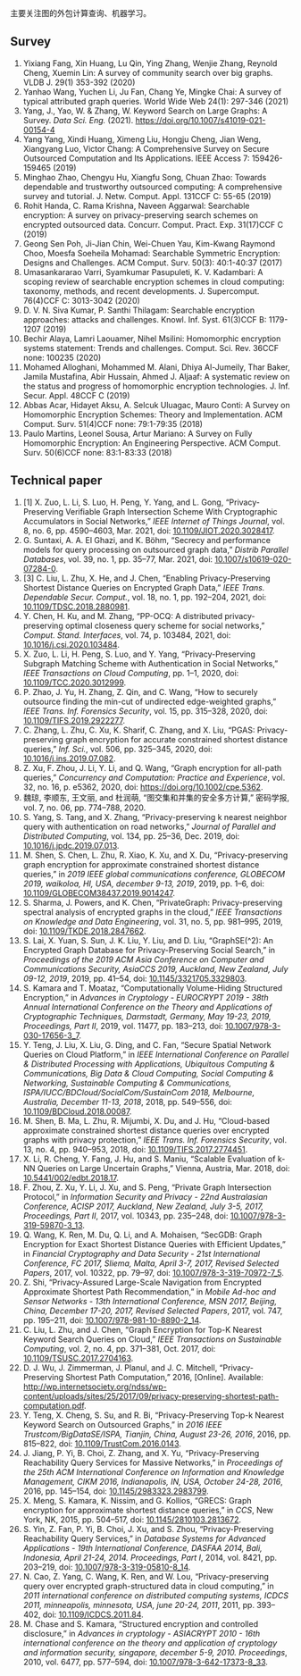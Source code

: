 主要关注图的外包计算查询、机器学习。

## Survey

1. Yixiang Fang, Xin Huang, Lu Qin, Ying Zhang, Wenjie Zhang, Reynold Cheng, Xuemin Lin: A survey of community search over big graphs. VLDB J. 29(1) 353-392 (2020)
2. Yanhao Wang, Yuchen Li, Ju Fan, Chang Ye, Mingke Chai: A survey of typical attributed graph queries. World Wide Web 24(1): 297-346 (2021)
3. Yang, J., Yao, W. & Zhang, W. Keyword Search on Large Graphs: A Survey. *Data Sci. Eng.* (2021). https://doi.org/10.1007/s41019-021-00154-4
4. Yang Yang, Xindi Huang, Ximeng Liu, Hongju Cheng, Jian Weng, Xiangyang Luo, Victor Chang: A Comprehensive Survey on Secure Outsourced Computation and Its Applications. IEEE Access 7: 159426-159465 (2019)
5. Minghao Zhao, Chengyu Hu, Xiangfu Song, Chuan Zhao: Towards dependable and trustworthy outsourced computing: A comprehensive survey and tutorial. J. Netw. Comput. Appl. 131CCF C: 55-65 (2019)
6. Rohit Handa, C. Rama Krishna, Naveen Aggarwal: Searchable encryption: A survey on privacy-preserving search schemes on encrypted outsourced data. Concurr. Comput. Pract. Exp. 31(17)CCF C (2019)
7. Geong Sen Poh, Ji-Jian Chin, Wei-Chuen Yau, Kim-Kwang Raymond Choo, Moesfa Soeheila Mohamad: Searchable Symmetric Encryption: Designs and Challenges. ACM Comput. Surv. 50(3): 40:1-40:37 (2017)
8. Umasankararao Varri, Syamkumar Pasupuleti, K. V. Kadambari: A scoping review of searchable encryption schemes in cloud computing: taxonomy, methods, and recent developments. J. Supercomput. 76(4)CCF C: 3013-3042 (2020)
9. D. V. N. Siva Kumar, P. Santhi Thilagam: Searchable encryption approaches: attacks and challenges. Knowl. Inf. Syst. 61(3)CCF B: 1179-1207 (2019)
10. Bechir Alaya, Lamri Laouamer, Nihel Msilini: Homomorphic encryption systems statement: Trends and challenges. Comput. Sci. Rev. 36CCF none: 100235 (2020)
11. Mohamed Alloghani, Mohammed M. Alani, Dhiya Al-Jumeily, Thar Baker, Jamila Mustafina, Abir Hussain, Ahmed J. Aljaaf: A systematic review on the status and progress of homomorphic encryption technologies. J. Inf. Secur. Appl. 48CCF C (2019)
12. Abbas Acar, Hidayet Aksu, A. Selcuk Uluagac, Mauro Conti: A Survey on Homomorphic Encryption Schemes: Theory and Implementation. ACM Comput. Surv. 51(4)CCF none: 79:1-79:35 (2018)
13. Paulo Martins, Leonel Sousa, Artur Mariano: A Survey on Fully Homomorphic Encryption: An Engineering Perspective. ACM Comput. Surv. 50(6)CCF none: 83:1-83:33 (2018)

## Technical paper

1. [1] X. Zuo, L. Li, S. Luo, H. Peng, Y. Yang, and L. Gong, “Privacy-Preserving Verifiable Graph Intersection Scheme With Cryptographic Accumulators in Social Networks,” *IEEE Internet of Things Journal*, vol. 8, no. 6, pp. 4590–4603, Mar. 2021, doi: [10.1109/JIOT.2020.3028417](https://doi.org/10.1109/JIOT.2020.3028417).
2. G. Suntaxi, A. A. El Ghazi, and K. Böhm, “Secrecy and performance models for query processing on outsourced graph data,” *Distrib Parallel Databases*, vol. 39, no. 1, pp. 35–77, Mar. 2021, doi: [10.1007/s10619-020-07284-0](https://doi.org/10.1007/s10619-020-07284-0).
3. [3] C. Liu, L. Zhu, X. He, and J. Chen, “Enabling Privacy-Preserving Shortest Distance Queries on Encrypted Graph Data,” *IEEE Trans. Dependable Secur. Comput.*, vol. 18, no. 1, pp. 192–204, 2021, doi: [10.1109/TDSC.2018.2880981](https://doi.org/10.1109/TDSC.2018.2880981).
4. Y. Chen, H. Ku, and M. Zhang, “PP-OCQ: A distributed privacy-preserving optimal closeness query scheme for social networks,” *Comput. Stand. Interfaces*, vol. 74, p. 103484, 2021, doi: [10.1016/j.csi.2020.103484](https://doi.org/10.1016/j.csi.2020.103484).
5. X. Zuo, L. Li, H. Peng, S. Luo, and Y. Yang, “Privacy-Preserving Subgraph Matching Scheme with Authentication in Social Networks,” *IEEE Transactions on Cloud Computing*, pp. 1–1, 2020, doi: [10.1109/TCC.2020.3012999](https://doi.org/10.1109/TCC.2020.3012999).
6. P. Zhao, J. Yu, H. Zhang, Z. Qin, and C. Wang, “How to securely outsource finding the min-cut of undirected edge-weighted graphs,” *IEEE Trans. Inf. Forensics Security*, vol. 15, pp. 315–328, 2020, doi: [10.1109/TIFS.2019.2922277](https://doi.org/10.1109/TIFS.2019.2922277).
7. C. Zhang, L. Zhu, C. Xu, K. Sharif, C. Zhang, and X. Liu, “PGAS: Privacy-preserving graph encryption for accurate constrained shortest distance queries,” *Inf. Sci.*, vol. 506, pp. 325–345, 2020, doi: [10.1016/j.ins.2019.07.082](https://doi.org/10.1016/j.ins.2019.07.082).
8. Z. Xu, F. Zhou, J. Li, Y. Li, and Q. Wang, “Graph encryption for all-path queries,” *Concurrency and Computation: Practice and Experience*, vol. 32, no. 16, p. e5362, 2020, doi: https://doi.org/10.1002/cpe.5362.
9. 魏琼, 李顺东, 王文丽, and 杜润萌, “图交集和并集的安全多方计算,” 密码学报, vol. 7, no. 06, pp. 774–788, 2020.
10. S. Yang, S. Tang, and X. Zhang, “Privacy-preserving k nearest neighbor query with authentication on road networks,” *Journal of Parallel and Distributed Computing*, vol. 134, pp. 25–36, Dec. 2019, doi: [10.1016/j.jpdc.2019.07.013](https://doi.org/10.1016/j.jpdc.2019.07.013).
11. M. Shen, S. Chen, L. Zhu, R. Xiao, K. Xu, and X. Du, “Privacy-preserving graph encryption for approximate constrained shortest distance queries,” in *2019 IEEE global communications conference, GLOBECOM 2019, waikoloa, HI, USA, december 9-13, 2019*, 2019, pp. 1–6, doi: [10.1109/GLOBECOM38437.2019.9014247](https://doi.org/10.1109/GLOBECOM38437.2019.9014247).
12. S. Sharma, J. Powers, and K. Chen, “PrivateGraph: Privacy-preserving spectral analysis of encrypted graphs in the cloud,” *IEEE Transactions on Knowledge and Data Engineering*, vol. 31, no. 5, pp. 981–995, 2019, doi: [10.1109/TKDE.2018.2847662](https://doi.org/10.1109/TKDE.2018.2847662).
13. S. Lai, X. Yuan, S. Sun, J. K. Liu, Y. Liu, and D. Liu, “GraphSE\(^2\): An Encrypted Graph Database for Privacy-Preserving Social Search,” in *Proceedings of the 2019 ACM Asia Conference on Computer and Communications Security, AsiaCCS 2019, Auckland, New Zealand, July 09-12, 2019*, 2019, pp. 41–54, doi: [10.1145/3321705.3329803](https://doi.org/10.1145/3321705.3329803).
14. S. Kamara and T. Moataz, “Computationally Volume-Hiding Structured Encryption,” in *Advances in Cryptology - EUROCRYPT 2019 - 38th Annual International Conference on the Theory and Applications of Cryptographic Techniques, Darmstadt, Germany, May 19-23, 2019, Proceedings, Part II*, 2019, vol. 11477, pp. 183–213, doi: [10.1007/978-3-030-17656-3_7](https://doi.org/10.1007/978-3-030-17656-3_7).
15. Y. Teng, J. Liu, X. Liu, G. Ding, and C. Fan, “Secure Spatial Network Queries on Cloud Platform,” in *IEEE International Conference on Parallel & Distributed Processing with Applications, Ubiquitous Computing & Communications, Big Data & Cloud Computing, Social Computing & Networking, Sustainable Computing & Communications, ISPA/IUCC/BDCloud/SocialCom/SustainCom 2018, Melbourne, Australia, December 11-13, 2018*, 2018, pp. 549–556, doi: [10.1109/BDCloud.2018.00087](https://doi.org/10.1109/BDCloud.2018.00087).
16. M. Shen, B. Ma, L. Zhu, R. Mijumbi, X. Du, and J. Hu, “Cloud-based approximate constrained shortest distance queries over encrypted graphs with privacy protection,” *IEEE Trans. Inf. Forensics Security*, vol. 13, no. 4, pp. 940–953, 2018, doi: [10.1109/TIFS.2017.2774451](https://doi.org/10.1109/TIFS.2017.2774451).
17. X. Li, R. Cheng, Y. Fang, J. Hu, and S. Maniu, “Scalable Evaluation of k-NN Queries on Large Uncertain Graphs,” Vienna, Austria, Mar. 2018, doi: [10.5441/002/edbt.2018.17](https://doi.org/10.5441/002/edbt.2018.17).
18. F. Zhou, Z. Xu, Y. Li, J. Xu, and S. Peng, “Private Graph Intersection Protocol,” in *Information Security and Privacy - 22nd Australasian Conference, ACISP 2017, Auckland, New Zealand, July 3-5, 2017, Proceedings, Part II*, 2017, vol. 10343, pp. 235–248, doi: [10.1007/978-3-319-59870-3_13](https://doi.org/10.1007/978-3-319-59870-3_13).
19. Q. Wang, K. Ren, M. Du, Q. Li, and A. Mohaisen, “SecGDB: Graph Encryption for Exact Shortest Distance Queries with Efficient Updates,” in *Financial Cryptography and Data Security - 21st International Conference, FC 2017, Sliema, Malta, April 3-7, 2017, Revised Selected Papers*, 2017, vol. 10322, pp. 79–97, doi: [10.1007/978-3-319-70972-7_5](https://doi.org/10.1007/978-3-319-70972-7_5).
20. Z. Shi, “Privacy-Assured Large-Scale Navigation from Encrypted Approximate Shortest Path Recommendation,” in *Mobile Ad-hoc and Sensor Networks - 13th International Conference, MSN 2017, Beijing, China, December 17-20, 2017, Revised Selected Papers*, 2017, vol. 747, pp. 195–211, doi: [10.1007/978-981-10-8890-2_14](https://doi.org/10.1007/978-981-10-8890-2_14).
21. C. Liu, L. Zhu, and J. Chen, “Graph Encryption for Top-K Nearest Keyword Search Queries on Cloud,” *IEEE Transactions on Sustainable Computing*, vol. 2, no. 4, pp. 371–381, Oct. 2017, doi: [10.1109/TSUSC.2017.2704163](https://doi.org/10.1109/TSUSC.2017.2704163).
22. D. J. Wu, J. Zimmerman, J. Planul, and J. C. Mitchell, “Privacy-Preserving Shortest Path Computation,” 2016, [Online]. Available: http://wp.internetsociety.org/ndss/wp-content/uploads/sites/25/2017/09/privacy-preserving-shortest-path-computation.pdf.
23. Y. Teng, X. Cheng, S. Su, and R. Bi, “Privacy-Preserving Top-k Nearest Keyword Search on Outsourced Graphs,” in *2016 IEEE Trustcom/BigDataSE/ISPA, Tianjin, China, August 23-26, 2016*, 2016, pp. 815–822, doi: [10.1109/TrustCom.2016.0143](https://doi.org/10.1109/TrustCom.2016.0143).
24. J. Jiang, P. Yi, B. Choi, Z. Zhang, and X. Yu, “Privacy-Preserving Reachability Query Services for Massive Networks,” in *Proceedings of the 25th ACM International Conference on Information and Knowledge Management, CIKM 2016, Indianapolis, IN, USA, October 24-28, 2016*, 2016, pp. 145–154, doi: [10.1145/2983323.2983799](https://doi.org/10.1145/2983323.2983799).
25. X. Meng, S. Kamara, K. Nissim, and G. Kollios, “GRECS: Graph encryption for approximate shortest distance queries,” in *CCS*, New York, NK, 2015, pp. 504–517, doi: [10.1145/2810103.2813672](https://doi.org/10.1145/2810103.2813672).
26. S. Yin, Z. Fan, P. Yi, B. Choi, J. Xu, and S. Zhou, “Privacy-Preserving Reachability Query Services,” in *Database Systems for Advanced Applications - 19th International Conference, DASFAA 2014, Bali, Indonesia, April 21-24, 2014. Proceedings, Part I*, 2014, vol. 8421, pp. 203–219, doi: [10.1007/978-3-319-05810-8_14](https://doi.org/10.1007/978-3-319-05810-8_14).
27. N. Cao, Z. Yang, C. Wang, K. Ren, and W. Lou, “Privacy-preserving query over encrypted graph-structured data in cloud computing,” in *2011 international conference on distributed computing systems, ICDCS 2011, minneapolis, minnesota, USA, june 20-24, 2011*, 2011, pp. 393–402, doi: [10.1109/ICDCS.2011.84](https://doi.org/10.1109/ICDCS.2011.84).
28. M. Chase and S. Kamara, “Structured encryption and controlled disclosure,” in *Advances in cryptology - ASIACRYPT 2010 - 16th international conference on the theory and application of cryptology and information security, singapore, december 5-9, 2010. Proceedings*, 2010, vol. 6477, pp. 577–594, doi: [10.1007/978-3-642-17373-8\_33](https://doi.org/10.1007/978-3-642-17373-8\_33).

